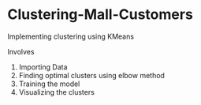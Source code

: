 # Clustering-Mall-Customers
Implementing clustering using KMeans

Involves
1) Importing Data
2) Finding optimal clusters using elbow method
3) Training the model
4) Visualizing the clusters
